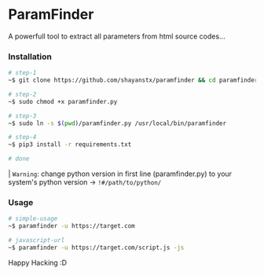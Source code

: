 # ParamFinder

A powerfull tool to extract all parameters from html source codes...

### Installation
```bash
# step-1
~$ git clone https://github.com/shayanstx/paramfinder && cd paramfinder

# step-2
~$ sudo chmod +x paramfinder.py

# step-3
~$ sudo ln -s $(pwd)/paramfinder.py /usr/local/bin/paramfinder

# step-4
~$ pip3 install -r requirements.txt

# done
```
| `Warning`: change python version in first line (paramfinder.py) to your system's python version -> `!#/path/to/python/`

### Usage
```bash
# simple-usage
~$ paramfinder -u https://target.com

# javascript-url
~$ paramfinder -u https://target.com/script.js -js
```

Happy Hacking :D
